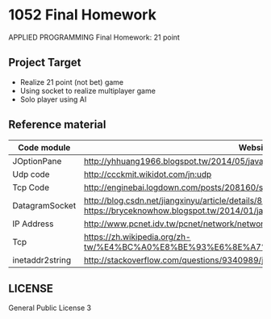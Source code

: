 # 1052 Final Homework

APPLIED PROGRAMMING Final Homework: 21 point

## Project Target

* Realize 21 point (not bet) game
* Using socket to realize multiplayer game
* Solo player using AI

## Reference material

Code module | Website
----------|---------
JOptionPane | http://yhhuang1966.blogspot.tw/2014/05/java-swing_18.html
Udp code | http://ccckmit.wikidot.com/jn:udp
Tcp Code | http://enginebai.logdown.com/posts/208160/simple-java-socket-programming
DatagramSocket | http://blog.csdn.net/jiangxinyu/article/details/8161044 <br> https://bryceknowhow.blogspot.tw/2014/01/java-datagramsocketudp.html
IP Address | http://www.pcnet.idv.tw/pcnet/network/network_ip_addr.htm
Tcp | https://zh.wikipedia.org/zh-tw/%E4%BC%A0%E8%BE%93%E6%8E%A7%E5%88%B6%E5%8D%8F%E8%AE%AE
inetaddr2string | http://stackoverflow.com/questions/9340989/javainetaddress-to-string-conversion

## LICENSE

General Public License 3